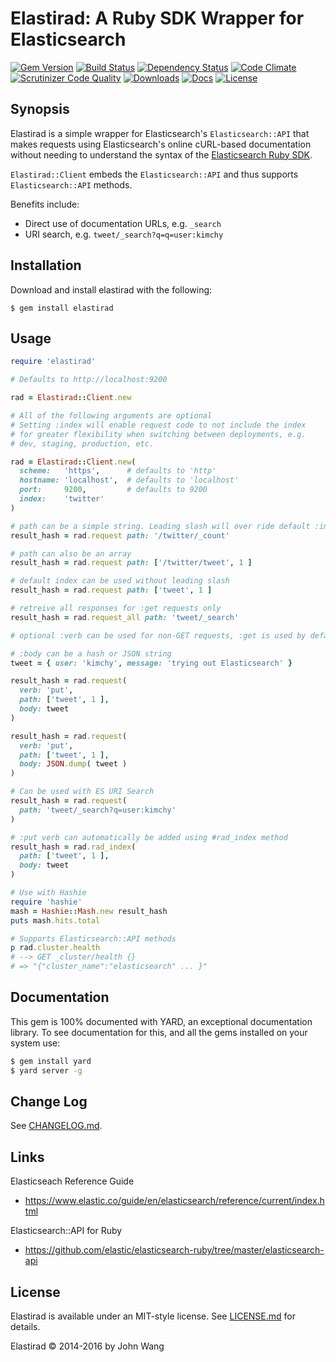 Elastirad: A Ruby SDK Wrapper for Elasticsearch
===============================================

[![Gem Version][gem-version-svg]][gem-version-link]
[![Build Status][build-status-svg]][build-status-link]
[![Dependency Status][dependency-status-svg]][dependency-status-link]
[![Code Climate][codeclimate-status-svg]][codeclimate-status-link]
[![Scrutinizer Code Quality][scrutinizer-status-svg]][scrutinizer-status-link]
[![Downloads][downloads-svg]][downloads-link]
[![Docs][docs-rubydoc-svg]][docs-rubydoc-link]
[![License][license-svg]][license-link]

## Synopsis

Elastirad is a simple wrapper for Elasticsearch's `Elasticsearch::API` that makes requests using Elasticsearch's online cURL-based documentation without needing to understand the syntax of the [Elasticsearch Ruby SDK](https://github.com/elastic/elasticsearch-ruby).

`Elastirad::Client` embeds the `Elasticsearch::API` and thus supports `Elasticsearch::API` methods.

Benefits include:

* Direct use of documentation URLs, e.g. `_search`
* URI search, e.g. `tweet/_search?q=q=user:kimchy`

## Installation

Download and install elastirad with the following:

```
$ gem install elastirad
```

## Usage

```ruby
require 'elastirad'

# Defaults to http://localhost:9200

rad = Elastirad::Client.new

# All of the following arguments are optional
# Setting :index will enable request code to not include the index
# for greater flexibility when switching between deployments, e.g.
# dev, staging, production, etc.

rad = Elastirad::Client.new(
  scheme:   'https',      # defaults to 'http'
  hostname: 'localhost',  # defaults to 'localhost'
  port:     9200,         # defaults to 9200
  index:    'twitter'
)

# path can be a simple string. Leading slash will over ride default :index
result_hash = rad.request path: '/twitter/_count'

# path can also be an array
result_hash = rad.request path: ['/twitter/tweet', 1 ]

# default index can be used without leading slash
result_hash = rad.request path: ['tweet', 1 ]

# retreive all responses for :get requests only
result_hash = rad.request_all path: 'tweet/_search'

# optional :verb can be used for non-GET requests, :get is used by default

# :body can be a hash or JSON string
tweet = { user: 'kimchy', message: 'trying out Elasticsearch' }

result_hash = rad.request(
  verb: 'put',
  path: ['tweet', 1 ],
  body: tweet
)

result_hash = rad.request(
  verb: 'put',
  path: ['tweet', 1 ],
  body: JSON.dump( tweet )
)

# Can be used with ES URI Search
result_hash = rad.request(
  path: 'tweet/_search?q=user:kimchy'
)

# :put verb can automatically be added using #rad_index method
result_hash = rad.rad_index(
  path: ['tweet', 1 ],
  body: tweet
)

# Use with Hashie
require 'hashie'
mash = Hashie::Mash.new result_hash
puts mash.hits.total

# Supports Elasticsearch::API methods
p rad.cluster.health
# --> GET _cluster/health {}
# => "{"cluster_name":"elasticsearch" ... }"
```

## Documentation

This gem is 100% documented with YARD, an exceptional documentation library. To see documentation for this, and all the gems installed on your system use:

```bash
$ gem install yard
$ yard server -g
```

## Change Log

See [CHANGELOG.md](CHANGELOG.md).

## Links

Elasticseach Reference Guide

* https://www.elastic.co/guide/en/elasticsearch/reference/current/index.html

Elasticsearch::API for Ruby

* https://github.com/elastic/elasticsearch-ruby/tree/master/elasticsearch-api

## License

Elastirad is available under an MIT-style license. See [LICENSE.md](LICENSE.md) for details.

Elastirad &copy; 2014-2016 by John Wang

 [gem-version-svg]: https://badge.fury.io/rb/elastirad.svg
 [gem-version-link]: http://badge.fury.io/rb/elastirad
 [downloads-svg]: http://ruby-gem-downloads-badge.herokuapp.com/elastirad
 [downloads-link]: https://rubygems.org/gems/elastirad
 [build-status-svg]: https://api.travis-ci.org/grokify/elastirad-ruby.svg?branch=master
 [build-status-link]: https://travis-ci.org/grokify/elastirad-ruby
 [coverage-status-svg]: https://coveralls.io/repos/grokify/elastirad-ruby/badge.svg?branch=master
 [coverage-status-link]: https://coveralls.io/r/grokify/elastirad-ruby?branch=master
 [dependency-status-svg]: https://gemnasium.com/grokify/elastirad-ruby.svg
 [dependency-status-link]: https://gemnasium.com/grokify/elastirad-ruby
 [codeclimate-status-svg]: https://codeclimate.com/github/grokify/elastirad-ruby/badges/gpa.svg
 [codeclimate-status-link]: https://codeclimate.com/github/grokify/elastirad-ruby
 [scrutinizer-status-svg]: https://scrutinizer-ci.com/g/grokify/elastirad-ruby/badges/quality-score.png?b=master
 [scrutinizer-status-link]: https://scrutinizer-ci.com/g/grokify/elastirad-ruby/?branch=master
 [docs-rubydoc-svg]: https://img.shields.io/badge/docs-rubydoc-blue.svg
 [docs-rubydoc-link]: http://www.rubydoc.info/gems/elastirad/
 [license-svg]: https://img.shields.io/badge/license-MIT-blue.svg
 [license-link]: https://github.com/grokify/elastirad-ruby/blob/master/LICENSE
